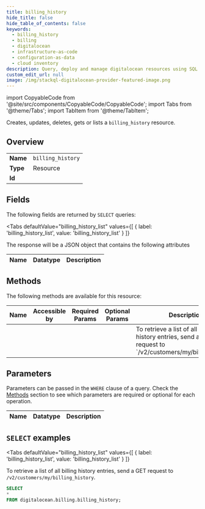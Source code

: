 ```yaml
--- 
title: billing_history
hide_title: false
hide_table_of_contents: false
keywords:
  - billing_history
  - billing
  - digitalocean
  - infrastructure-as-code
  - configuration-as-data
  - cloud inventory
description: Query, deploy and manage digitalocean resources using SQL
custom_edit_url: null
image: /img/stackql-digitalocean-provider-featured-image.png
---
```


import CopyableCode from '@site/src/components/CopyableCode/CopyableCode';
import Tabs from '@theme/Tabs';
import TabItem from '@theme/TabItem';

Creates, updates, deletes, gets or lists a <code>billing_history</code> resource.

## Overview
<table><tbody>
<tr><td><b>Name</b></td><td><code>billing_history</code></td></tr>
<tr><td><b>Type</b></td><td>Resource</td></tr>
<tr><td><b>Id</b></td><td><CopyableCode code="digitalocean.billing.billing_history" /></td></tr>
</tbody></table>

## Fields

The following fields are returned by `SELECT` queries:

<Tabs
    defaultValue="billing_history_list"
    values={[
        { label: 'billing_history_list', value: 'billing_history_list' }
    ]}
>
<TabItem value="billing_history_list">

The response will be a JSON object that contains the following attributes

<table>
<thead>
    <tr>
    <th>Name</th>
    <th>Datatype</th>
    <th>Description</th>
    </tr>
</thead>
<tbody>
</tbody>
</table>
</TabItem>
</Tabs>

## Methods

The following methods are available for this resource:

<table>
<thead>
    <tr>
    <th>Name</th>
    <th>Accessible by</th>
    <th>Required Params</th>
    <th>Optional Params</th>
    <th>Description</th>
    </tr>
</thead>
<tbody>
<tr>
    <td><a href="#billing_history_list"><CopyableCode code="billing_history_list" /></a></td>
    <td><CopyableCode code="select" /></td>
    <td></td>
    <td></td>
    <td>To retrieve a list of all billing history entries, send a GET request to `/v2/customers/my/billing_history`.</td>
</tr>
</tbody>
</table>

## Parameters

Parameters can be passed in the `WHERE` clause of a query. Check the [Methods](#methods) section to see which parameters are required or optional for each operation.

<table>
<thead>
    <tr>
    <th>Name</th>
    <th>Datatype</th>
    <th>Description</th>
    </tr>
</thead>
<tbody>
</tbody>
</table>

## `SELECT` examples

<Tabs
    defaultValue="billing_history_list"
    values={[
        { label: 'billing_history_list', value: 'billing_history_list' }
    ]}
>
<TabItem value="billing_history_list">

To retrieve a list of all billing history entries, send a GET request to `/v2/customers/my/billing_history`.

```sql
SELECT
*
FROM digitalocean.billing.billing_history;
```
</TabItem>
</Tabs>
